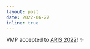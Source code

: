 ```yaml
---
layout: post
date: 2022-06-27
inline: true
---
```


VMP accepted to [ARIS 2022](https://aris2022.ncku.edu.tw/index)! :sparkles:
